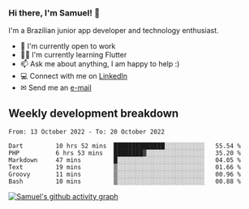 ### Hi there, I'm Samuel! 👋

I'm a Brazilian junior app developer and technology enthusiast.

- 🏢 I'm currently open to work
- 👨‍💻 I'm currently learning Flutter
- 📫 Ask me about anything, I am happy to help :)
- 💻 Connect with me on [LinkedIn](https://www.linkedin.com/in/samuel-s-marques/)
- ✉ Send me an [e-mail](mailto:samuel.s.marques@protonmail.com)

## Weekly development breakdown
<!--START_SECTION:waka-->

```text
From: 13 October 2022 - To: 20 October 2022

Dart         10 hrs 52 mins  ██████████████░░░░░░░░░░░   55.54 %
PHP          6 hrs 53 mins   ████████▓░░░░░░░░░░░░░░░░   35.20 %
Markdown     47 mins         █░░░░░░░░░░░░░░░░░░░░░░░░   04.05 %
Text         19 mins         ▒░░░░░░░░░░░░░░░░░░░░░░░░   01.66 %
Groovy       11 mins         ▒░░░░░░░░░░░░░░░░░░░░░░░░   00.96 %
Bash         10 mins         ▒░░░░░░░░░░░░░░░░░░░░░░░░   00.88 %
```

<!--END_SECTION:waka-->

[![Samuel's github activity graph](https://activity-graph.herokuapp.com/graph?username=samuel-s-marques&theme=react-dark)](https://github.com/samuel-s-marques)
